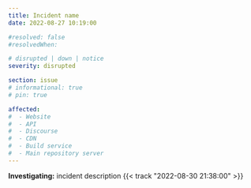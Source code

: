 ```yaml
---
title: Incident name
date: 2022-08-27 10:19:00

#resolved: false
#resolvedWhen: 

# disrupted | down | notice
severity: disrupted

section: issue
# informational: true
# pin: true

affected:
#  - Website
#  - API
#  - Discourse
#  - CDN
#  - Build service
#  - Main repository server
---
```


<!-- **Resolved*:** resolution message {{< track "2022-08-30 21:38:00" >}} -->

<!-- **Monitoring:** update after mitigation is in place {{< track "2022-08-30 21:38:00" >}} -->

**Investigating:** incident description {{< track "2022-08-30 21:38:00" >}}
